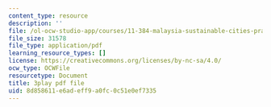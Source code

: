```yaml
---
content_type: resource
description: ''
file: /ol-ocw-studio-app/courses/11-384-malaysia-sustainable-cities-practicum-spring-2018/8d858611e6adeff9a0fc0c51e0ef7335_xUsGRYtpLDc.pdf
file_size: 31578
file_type: application/pdf
learning_resource_types: []
license: https://creativecommons.org/licenses/by-nc-sa/4.0/
ocw_type: OCWFile
resourcetype: Document
title: 3play pdf file
uid: 8d858611-e6ad-eff9-a0fc-0c51e0ef7335
---
```

